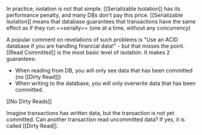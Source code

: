 In practice, isolation is not that simple. [[Serializable Isolation]] has its performance penalty, and many DBs don't pay this price. [[Serializable Isolation]] means that database guarantees that transactions have the same effect as if they run ==serially== (one at a time, without any concurrency)

A popular comment on revelations of such problems is "Use an ACID database if you are handling financial data!" - but that misses the point.
\
[[Read Committed]] is the most basic level of isolation. It makes 2 guarantees:
 - When reading from DB, you will only see data that has been committed (no [[Dirty Read]])
 - When writing to the database, you will only overwrite data that has been committed.

[[No Dirty Reads]]

Imagine transactions has written data, but the transaction is not yet committed. Can another transaction read uncommitted data? If yes, it is called [[Dirty Read]].